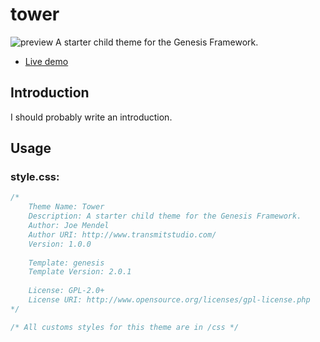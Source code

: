 # tower

![preview](https://raw.github.com/transmitstudio/tower/master/screenshot.png)
A starter child theme for the Genesis Framework.

- [Live demo](http://tower.holeintheskymedia.net/)

## Introduction
I should probably write an introduction.

## Usage

### style.css:
```css
/*
	Theme Name: Tower
	Description: A starter child theme for the Genesis Framework.
	Author: Joe Mendel
	Author URI: http://www.transmitstudio.com/
	Version: 1.0.0
 
	Template: genesis
	Template Version: 2.0.1
 
	License: GPL-2.0+
	License URI: http://www.opensource.org/licenses/gpl-license.php
*/

/* All customs styles for this theme are in /css */
```
